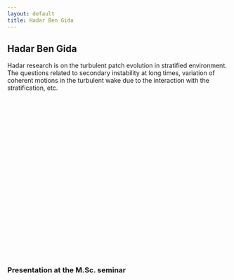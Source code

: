 ```yaml
---
layout: default
title: Hadar Ben Gida
---
```


## Hadar Ben Gida

Hadar research is on the turbulent patch evolution in stratified environment. The questions related to secondary instability at long times, variation of coherent motions in the turbulent wake due to the interaction with the stratification, etc. 


<html>
<object width="640" height="360"><param name="movie" value="http://www.youtube.com/v/PsSpXnYxvfg&hl=en_US&feature=player_embedded&version=3"></param><param name="allowFullScreen" value="true"></param><param name="allowScriptAccess" value="always"></param><embed src="http://www.youtube.com/v/PsSpXnYxvfg&hl=en_US&feature=player_embedded&version=3" type="application/x-shockwave-flash" allowfullscreen="true" allowScriptAccess="always" width="640" height="360"></embed></object>
</html>


### Presentation at the M.Sc. seminar

<html>
<script async class="speakerdeck-embed" data-id="aaf229a00b3901303cea12313d0505a7" data-ratio="1.33333333333333" src="//speakerdeck.com/assets/embed.js"></script>
</html>

